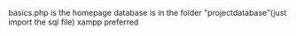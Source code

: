 basics.php is the homepage
database is in the folder "projectdatabase"(just import the sql file)
xampp preferred
